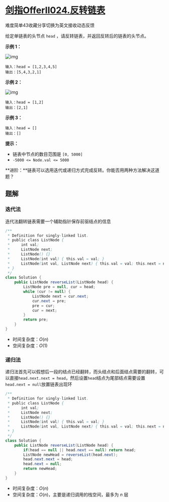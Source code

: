 # [剑指OfferII024.反转链表](https://leetcode-cn.com/problems/UHnkqh/)

难度简单43收藏分享切换为英文接收动态反馈

给定单链表的头节点 `head` ，请反转链表，并返回反转后的链表的头节点。

 

**示例 1：**

![img](https://assets.leetcode.com/uploads/2021/02/19/rev1ex1.jpg)

```
输入：head = [1,2,3,4,5]
输出：[5,4,3,2,1]
```

**示例 2：**

![img](https://assets.leetcode.com/uploads/2021/02/19/rev1ex2.jpg)

```
输入：head = [1,2]
输出：[2,1]
```

**示例 3：**

```
输入：head = []
输出：[]
```

 

**提示：**

- 链表中节点的数目范围是 `[0, 5000]`
- `-5000 <= Node.val <= 5000`



**进阶：**链表可以选用迭代或递归方式完成反转。你能否用两种方法解决这道题？

##  题解

### 迭代法

迭代法翻转链表需要一个辅助指针保存前驱结点的信息

```java
/**
 * Definition for singly-linked list.
 * public class ListNode {
 *     int val;
 *     ListNode next;
 *     ListNode() {}
 *     ListNode(int val) { this.val = val; }
 *     ListNode(int val, ListNode next) { this.val = val; this.next = next; }
 * }
 */
class Solution {
    public ListNode reverseList(ListNode head) {
        ListNode pre = null, cur = head;
        while (cur != null) {
            ListNode next = cur.next;
            cur.next = pre;
            pre = cur;
            cur = next;
        }
        return pre;
    }
}
```

* 时间复杂度：$O(n)$
* 空间复杂度：$O(1)$

### 递归法

递归法首先可以假想后一段的结点已经翻转，而头结点和后面结点需要的翻转，可以直接`head.next.next = head`，然后设置`head`结点为尾部结点需要设置`head.next = null`放置链表出现环

```java
/**
 * Definition for singly-linked list.
 * public class ListNode {
 *     int val;
 *     ListNode next;
 *     ListNode() {}
 *     ListNode(int val) { this.val = val; }
 *     ListNode(int val, ListNode next) { this.val = val; this.next = next; }
 * }
 */
class Solution {
    public ListNode reverseList(ListNode head) {
        if(head == null || head.next == null) return head;
        ListNode newHead = reverseList(head.next);
        head.next.next = head;
        head.next = null;
        return newHead;
    }
}
```

* 时间复杂度：$O(n)$
* 空间复杂度：$O(n)$，主要是递归调用的栈空间，最多为 $n$ 层